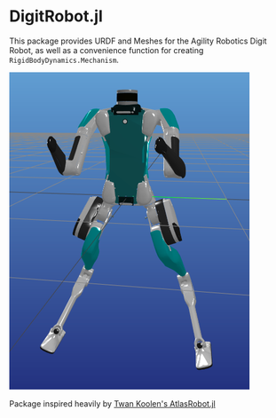 # DigitRobot.jl
This package provides URDF and Meshes for the Agility Robotics Digit Robot, as well as a convenience function for creating `RigidBodyDynamics.Mechanism`.

![](digit.png)

Package inspired heavily by [Twan Koolen's AtlasRobot.jl](https://github.com/tkoolen/AtlasRobot.jl)
